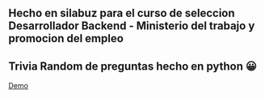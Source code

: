 ## Hecho en silabuz para el curso de seleccion Desarrollador Backend - Ministerio del trabajo y promocion del empleo

## Trivia Random de preguntas hecho en python 😀

[Demo](https://replit.com/@starkymc/Trivia-StarkyMedina)
